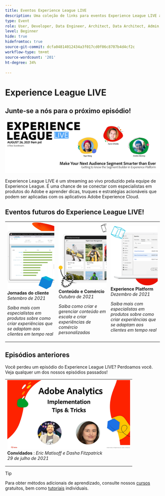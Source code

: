 ```yaml
---
title: Eventos Experience League LIVE
description: Uma coleção de links para eventos Experience League LIVE anteriores
type: Event
role: User, Developer, Data Engineer, Architect, Data Architect, Admin, Leader
level: Beginner
hide: true
hidefromtoc: true
source-git-commit: dcfa04814012434a3f017cd0f06c8707b4d4cf2c
workflow-type: tm+mt
source-wordcount: '201'
ht-degree: 34%

---
```



# Experience League LIVE

## Junte-se a nós para o próximo episódio!

<a href="https://www.youtube.com/watch?v=rogVKsTFbWk"><img alt="clicar irá direcioná-lo para o lobby do YouTube para o Experience League Live" src="assets/1440x492.png" /></a>

Experience League LIVE é um streaming ao vivo produzido pela equipe de Experience League.  É uma chance de se conectar com especialistas em produtos do Adobe e aprender dicas, truques e estratégias acionáveis que podem ser aplicadas com os aplicativos Adobe Experience Cloud.


## Eventos futuros do Experience League LIVE!

<table>
<tr>
  <td>
      <img alt="Serviços de conteúdo" src="./assets/journeys.png" />
     <div>
          <strong>Jornadas do cliente</strong>
     </div>
     <div>
          <em>Setembro de 2021</em>
     </div>
    <p>
    <em>Saiba mais com especialistas em produtos sobre como criar experiências que se adaptam aos clientes em tempo real</em>
    <p>
  </td>
  <td>
      <img alt="Serviços de conteúdo" src="./assets/content.png" />
     <div>
          <strong>Conteúdo e Comércio</strong>
     <div>
          <em>Outubro de 2021</em>
     </div>
     </div>
    <p>
    <em>Saiba como criar e gerenciar conteúdo em escala e criar experiências de comércio personalizadas</em>
    <p>
  </td>
  <td>
      <img alt="Serviços de conteúdo" src="./assets/platform.png" />
     <div>
          <strong>Experience Platform</strong>
     </div>
     <div>
          <em>Dezembro de 2021</em>
     </div>    
    <p>
    <em>Saiba mais com especialistas em produtos sobre como criar experiências que se adaptam aos clientes em tempo real</em>
    <p>
  </td>
</tr>
</table>


## Episódios anteriores

Você perdeu um episódio do Experience League LIVE? Perdoamos você. Veja qualquer um dos nossos episódios passados!

<table>
<tr>

<td>
    <a href="https://www.youtube.com/watch?v=lxOvLCzEGBI">
      <img height="225" width="400" alt="Experience League LIVE" src="assets/exl-live-after2.jpg" />
    </a>
     <div>
          <strong>Convidados</strong> :  <i>Eric Matisoff e Dasha Fitzpatrick</i>
     </div>
     <div>
          <em>29 de julho de 2021</em>
     </div>    
    <p>
    <em></em>
    <p>
  </td>
</tr>
</table>

>[!TIP]
>
>Para obter métodos adicionais de aprendizado, consulte nossos [cursos](https://experienceleague.adobe.com/#dashboard/learning) gratuitos, bem como [tutoriais](https://experienceleague.adobe.com/docs/home-tutorials.html?lang=pt-BR) individuais.
